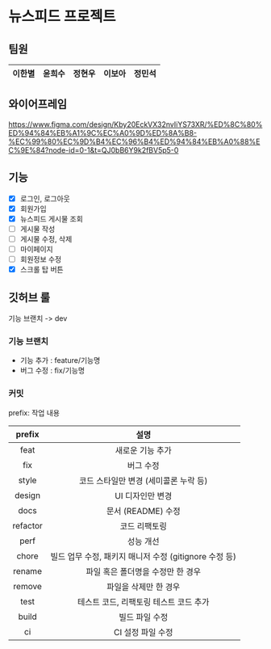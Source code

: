 # 뉴스피드 프로젝트

## 팀원

| 이한별 | 윤희수 | 정현우 | 이보아 | 정민석 |
| :----: | :----: | :----: | :----: | :----: |

## 와이어프레임

https://www.figma.com/design/Kby20EckVX32nvIiYS73XR/%ED%8C%80%ED%94%84%EB%A1%9C%EC%A0%9D%ED%8A%B8-%EC%99%80%EC%9D%B4%EC%96%B4%ED%94%84%EB%A0%88%EC%9E%84?node-id=0-1&t=QJ0bB6Y9k2fBV5p5-0

## 기능

- [x] 로그인, 로그아웃
- [x] 회원가입
- [x] 뉴스피드 게시물 조회
- [ ] 게시물 작성
- [ ] 게시물 수정, 삭제
- [ ] 마이페이지
- [ ] 회원정보 수정
- [x] 스크롤 탑 버튼

## 깃허브 룰

기능 브랜치 -> dev

### 기능 브랜치

- 기능 추가 : feature/기능명
- 버그 수정 : fix/기능명

### 커밋

prefix: 작업 내용

|  prefix  |                          설명                          |
| :------: | :----------------------------------------------------: |
|   feat   |                    새로운 기능 추가                    |
|   fix    |                       버그 수정                        |
|  style   |         코드 스타일만 변경 (세미콜론 누락 등)          |
|  design  |                    UI 디자인만 변경                    |
|   docs   |                   문서 (README) 수정                   |
| refactor |                     코드 리팩토링                      |
|   perf   |                       성능 개선                        |
|  chore   | 빌드 업무 수정, 패키지 매니저 수정 (gitignore 수정 등) |
|  rename  |           파일 혹은 폴더명을 수정만 한 경우            |
|  remove  |                 파일을 삭제만 한 경우                  |
|   test   |         테스트 코드, 리팩토링 테스트 코드 추가         |
|  build   |                     빌드 파일 수정                     |
|    ci    |                   CI 설정 파일 수정                    |
